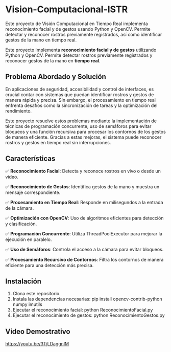 # Vision-Computacional-ISTR
Este proyecto de Visión Computacional en Tiempo Real implementa reconocimiento facial y de gestos usando Python y OpenCV. Permite detectar y reconocer rostros previamente registrados, así como identificar gestos de la mano en tiempo real.

Este proyecto implementa **reconocimiento facial y de gestos** utilizando Python y OpenCV. Permite detectar rostros previamente registrados y reconocer gestos de la mano en **tiempo real**.

## Problema Abordado y Solución

En aplicaciones de seguridad, accesibilidad y control de interfaces, es crucial contar con sistemas que puedan identificar rostros y gestos de manera rápida y precisa. Sin embargo, el procesamiento en tiempo real enfrenta desafíos como la sincronización de tareas y la optimización del rendimiento.

Este proyecto resuelve estos problemas mediante la implementación de técnicas de programación concurrente, uso de semáforos para evitar bloqueos y una función recursiva para procesar los contornos de los gestos de manera eficiente. Gracias a estas mejoras, el sistema puede reconocer rostros y gestos en tiempo real sin interrupciones.

## Características  
✅ **Reconocimiento Facial**: Detecta y reconoce rostros en vivo o desde un video.

✅ **Reconocimiento de Gestos**: Identifica gestos de la mano y muestra un mensaje correspondiente.

✅ **Procesamiento en Tiempo Real**: Responde en milisegundos a la entrada de la cámara.

✅ **Optimización con OpenCV**: Uso de algoritmos eficientes para detección y clasificación.

✅ **Programación Concurrente**: Utiliza ThreadPoolExecutor para mejorar la ejecución en paralelo.

✅ **Uso de Semáforos**: Controla el acceso a la cámara para evitar bloqueos.

✅ **Procesamiento Recursivo de Contornos**: Filtra los contornos de manera eficiente para una detección más precisa.

## Instalación  
1. Clona este repositorio.  
2. Instala las dependencias necesarias:
  pip install opencv-contrib-python numpy imutils
3.  Ejecutar el reconocimiento facial:
   python ReconocimientoFacial.py
4. Ejecutar el reconocimiento de gestos:
   python ReconocimientoGestos.py

## Video Demostrativo
https://youtu.be/3TjLDaggnIM

